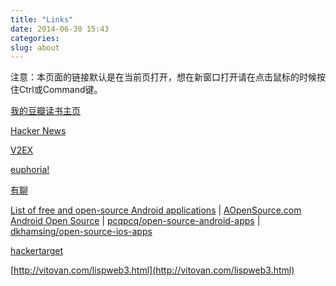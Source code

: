 ```yaml
---
title: "Links"
date: 2014-06-30 15:43
categories:
slug: about
---
```


注意：本页面的链接默认是在当前页打开，想在新窗口打开请在点击鼠标的时候按住Ctrl或Command键。

[我的豆瓣读书主页](http://www.douban.com/people/lvxiaoyu/)

[Hacker News](https://news.ycombinator.com/)

[V2EX](http://v2ex.com/)

[euphoria!](https://euphoria.io/)

[有聊](http://www.yochat.cn/)

[List of free and open-source Android applications](https://en.wikipedia.org/wiki/List_of_free_and_open-source_Android_applications) |
[AOpenSource.com Android Open Source](http://www.aopensource.com/) |
[pcqpcq/open-source-android-apps](https://github.com/pcqpcq/open-source-android-apps) |
[dkhamsing/open-source-ios-apps](https://github.com/dkhamsing/open-source-ios-apps)

[hackertarget](https://hackertarget.com/)

[http://vitovan.com/lispweb3.html](http://vitovan.com/lispweb3.html)



